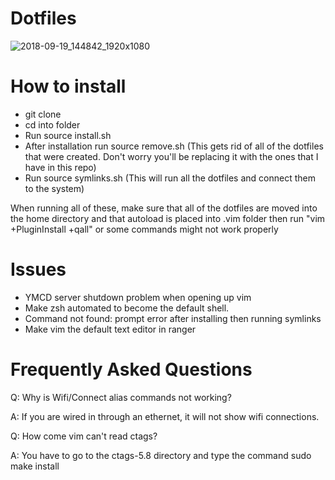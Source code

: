 # Dotfiles

![2018-09-19_144842_1920x1080](https://user-images.githubusercontent.com/30446022/45889706-1ed44180-bd8f-11e8-9a9e-07ef7399dd8b.png)

# How to install

- git clone 
- cd into folder
- Run source install.sh
- After installation run source remove.sh (This gets rid of all of the dotfiles that were created. Don't worry you'll be replacing it with the ones that I have in this repo)
- Run source symlinks.sh (This will run all the dotfiles and connect them to the system)

When running all of these, make sure that all of the dotfiles are moved into the home directory and that autoload is placed into .vim folder then run "vim +PluginInstall +qall" or some commands might not work properly

# Issues

- YMCD server shutdown problem when opening up vim
- Make zsh automated to become the default shell.
- Command not found: prompt error after installing then running symlinks
- Make vim the default text editor in ranger

# Frequently Asked Questions

Q: Why is Wifi/Connect alias commands not working? 

A: If you are wired in through an ethernet, it will not show wifi connections.

Q: How come vim can't read ctags?

A: You have to go to the ctags-5.8 directory and type the command sudo make install
